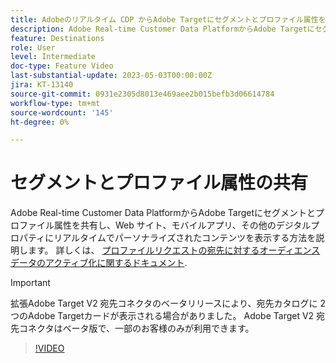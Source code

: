 ```yaml
---
title: Adobeのリアルタイム CDP からAdobe Targetにセグメントとプロファイル属性を共有するには、どうすればよいですか。
description: Adobe Real-time Customer Data PlatformからAdobe Targetにセグメントとプロファイル属性を共有し、Web サイト、モバイルアプリ、その他のデジタルプロパティにリアルタイムでパーソナライズされたコンテンツを表示する方法を説明します。
feature: Destinations
role: User
level: Intermediate
doc-type: Feature Video
last-substantial-update: 2023-05-03T00:00:00Z
jira: KT-13140
source-git-commit: 0931e2305d8013e469aee2b015befb3d06614784
workflow-type: tm+mt
source-wordcount: '145'
ht-degree: 0%

---
```



# セグメントとプロファイル属性の共有

Adobe Real-time Customer Data PlatformからAdobe Targetにセグメントとプロファイル属性を共有し、Web サイト、モバイルアプリ、その他のデジタルプロパティにリアルタイムでパーソナライズされたコンテンツを表示する方法を説明します。 詳しくは、 [プロファイルリクエストの宛先に対するオーディエンスデータのアクティブ化に関するドキュメント](https://experienceleague.adobe.com/docs/experience-platform/destinations/ui/activate/activate-profile-request-destinations.html).

>[!IMPORTANT]
>
>拡張Adobe Target V2 宛先コネクタのベータリリースにより、宛先カタログに 2 つのAdobe Targetカードが表示される場合がありました。 Adobe Target V2 宛先コネクタはベータ版で、一部のお客様のみが利用できます。

>[!VIDEO](https://video.tv.adobe.com/v/3419036/?learn=on)
